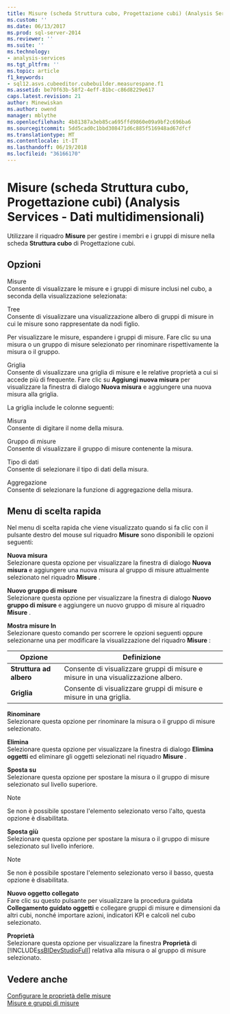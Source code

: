 ```yaml
---
title: Misure (scheda Struttura cubo, Progettazione cubi) (Analysis Services - dati multidimensionali) | Documenti Microsoft
ms.custom: ''
ms.date: 06/13/2017
ms.prod: sql-server-2014
ms.reviewer: ''
ms.suite: ''
ms.technology:
- analysis-services
ms.tgt_pltfrm: ''
ms.topic: article
f1_keywords:
- sql12.asvs.cubeeditor.cubebuilder.measurespane.f1
ms.assetid: be70f63b-58f2-4eff-81bc-c86d8229e617
caps.latest.revision: 21
author: Minewiskan
ms.author: owend
manager: mblythe
ms.openlocfilehash: 4b81387a3eb85ca695ffd9860e09a9bf2c696ba6
ms.sourcegitcommit: 5dd5cad0c1bbd308471d6c885f516948ad67dfcf
ms.translationtype: MT
ms.contentlocale: it-IT
ms.lasthandoff: 06/19/2018
ms.locfileid: "36166170"
---
```

# <a name="measures-cube-structure-tab-cube-designer-analysis-services---multidimensional-data"></a>Misure (scheda Struttura cubo, Progettazione cubi) (Analysis Services - Dati multidimensionali)
  Utilizzare il riquadro **Misure** per gestire i membri e i gruppi di misure nella scheda **Struttura cubo** di Progettazione cubi.  
  
## <a name="options"></a>Opzioni  
 Misure  
 Consente di visualizzare le misure e i gruppi di misure inclusi nel cubo, a seconda della visualizzazione selezionata:  
  
 Tree  
 Consente di visualizzare una visualizzazione albero di gruppi di misure in cui le misure sono rappresentate da nodi figlio.  
  
 Per visualizzare le misure, espandere i gruppi di misure. Fare clic su una misura o un gruppo di misure selezionato per rinominare rispettivamente la misura o il gruppo.  
  
 Griglia  
 Consente di visualizzare una griglia di misure e le relative proprietà a cui si accede più di frequente. Fare clic su **Aggiungi nuova misura** per visualizzare la finestra di dialogo **Nuova misura** e aggiungere una nuova misura alla griglia.  
  
 La griglia include le colonne seguenti:  
  
 Misura  
 Consente di digitare il nome della misura.  
  
 Gruppo di misure  
 Consente di visualizzare il gruppo di misure contenente la misura.  
  
 Tipo di dati  
 Consente di selezionare il tipo di dati della misura.  
  
 Aggregazione  
 Consente di selezionare la funzione di aggregazione della misura.  
  
## <a name="context-menu"></a>Menu di scelta rapida  
 Nel menu di scelta rapida che viene visualizzato quando si fa clic con il pulsante destro del mouse sul riquadro **Misure** sono disponibili le opzioni seguenti:  
  
 **Nuova misura**  
 Selezionare questa opzione per visualizzare la finestra di dialogo **Nuova misura** e aggiungere una nuova misura al gruppo di misure attualmente selezionato nel riquadro **Misure** .  
  
 **Nuovo gruppo di misure**  
 Selezionare questa opzione per visualizzare la finestra di dialogo **Nuovo gruppo di misure** e aggiungere un nuovo gruppo di misure al riquadro **Misure** .  
  
 **Mostra misure In**  
 Selezionare questo comando per scorrere le opzioni seguenti oppure selezionarne una per modificare la visualizzazione del riquadro **Misure** :  
  
|Opzione|Definizione|  
|------------|----------------|  
|**Struttura ad albero**|Consente di visualizzare gruppi di misure e misure in una visualizzazione albero.|  
|**Griglia**|Consente di visualizzare gruppi di misure e misure in una griglia.|  
  
 **Rinominare**  
 Selezionare questa opzione per rinominare la misura o il gruppo di misure selezionato.  
  
 **Elimina**  
 Selezionare questa opzione per visualizzare la finestra di dialogo **Elimina oggetti** ed eliminare gli oggetti selezionati nel riquadro **Misure** .  
  
 **Sposta su**  
 Selezionare questa opzione per spostare la misura o il gruppo di misure selezionato sul livello superiore.  
  
> [!NOTE]  
>  Se non è possibile spostare l'elemento selezionato verso l'alto, questa opzione è disabilitata.  
  
 **Sposta giù**  
 Selezionare questa opzione per spostare la misura o il gruppo di misure selezionato sul livello inferiore.  
  
> [!NOTE]  
>  Se non è possibile spostare l'elemento selezionato verso il basso, questa opzione è disabilitata.  
  
 **Nuovo oggetto collegato**  
 Fare clic su questo pulsante per visualizzare la procedura guidata **Collegamento guidato oggetti** e collegare gruppi di misure e dimensioni da altri cubi, nonché importare azioni, indicatori KPI e calcoli nel cubo selezionato.  
  
 **Proprietà**  
 Selezionare questa opzione per visualizzare la finestra **Proprietà** di [!INCLUDE[ssBIDevStudioFull](../includes/ssbidevstudiofull-md.md)] relativa alla misura o al gruppo di misure selezionato.  
  
## <a name="see-also"></a>Vedere anche  
 [Configurare le proprietà delle misure](multidimensional-models/configure-measure-properties.md)   
 [Misure e gruppi di misure](multidimensional-models/measures-and-measure-groups.md)  
  
  